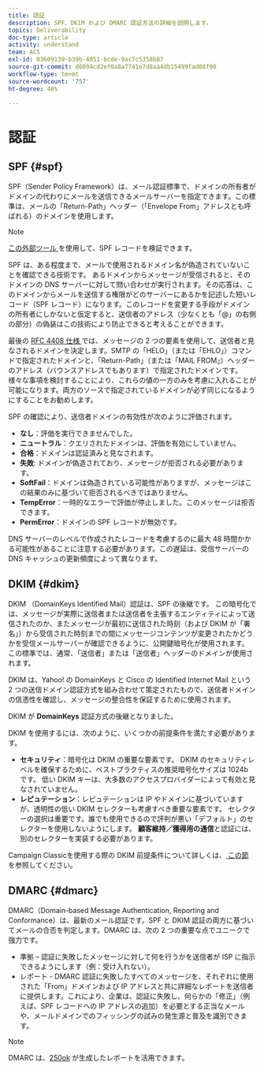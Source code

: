 ```yaml
---
title: 認証
description: SPF、DKIM および DMARC 認証方法の詳細を説明します。
topics: Deliverability
doc-type: article
activity: understand
team: ACS
exl-id: 03609139-b39b-4051-bcde-9ac7c5358b87
source-git-commit: d6094cd2ef0a8a7741e7d8aa4db15499fad08f90
workflow-type: tm+mt
source-wordcount: '757'
ht-degree: 46%

---
```


# 認証

## SPF {#spf}

SPF（Sender Policy Framework）は、メール認証標準で、ドメインの所有者がドメインの代わりにメールを送信できるメールサーバーを指定できます。この標準は、メールの「Return-Path」ヘッダー（「Envelope From」アドレスとも呼ばれる）のドメインを使用します。

>[!NOTE]
>
>[ この外部ツール ](https://www.kitterman.com/spf/validate.html) を使用して、SPF レコードを検証できます。

SPF は、ある程度まで、メールで使用されるドメイン名が偽造されていないことを確認できる技術です。 あるドメインからメッセージが受信されると、そのドメインの DNS サーバーに対して問い合わせが実行されます。その応答は、このドメインからメールを送信する権限がどのサーバーにあるかを記述した短いレコード（SPF レコード）になります。このレコードを変更する手段がドメインの所有者にしかないと仮定すると、送信者のアドレス（少なくとも「@」の右側の部分）の偽装はこの技術により防止できると考えることができます。

最後の [RFC 4408 仕様 ](https://www.rfc-editor.org/info/rfc4408) では、メッセージの 2 つの要素を使用して、送信者と見なされるドメインを決定します。SMTP の「HELO」（または「EHLO」）コマンドで指定されたドメインと、「Return-Path」（または「MAIL FROM」）ヘッダーのアドレス（バウンスアドレスでもあります）で指定されたドメインです。 様々な事項を検討することにより、これらの値の一方のみを考慮に入れることが可能になります。両方のソースで指定されているドメインが必ず同じになるようにすることをお勧めします。

SPF の確認により、送信者ドメインの有効性が次のように評価されます。

* **なし**：評価を実行できませんでした。
* **ニュートラル**：クエリされたドメインは、評価を有効にしていません。
* **合格**：ドメインは認証済みと見なされます。
* **失敗**: ドメインが偽造されており、メッセージが拒否される必要があります。
* **SoftFail**：ドメインは偽造されている可能性がありますが、メッセージはこの結果のみに基づいて拒否されるべきではありません。
* **TempError**：一時的なエラーで評価が停止しました。このメッセージは拒否できます。
* **PermError**：ドメインの SPF レコードが無効です。

DNS サーバーのレベルで作成されたレコードを考慮するのに最大 48 時間かかる可能性があることに注意する必要があります。この遅延は、受信サーバーの DNS キャッシュの更新頻度によって異なります。

## DKIM {#dkim}

DKIM （DomainKeys Identified Mail）認証は、SPF の後継です。 この暗号化では、メッセージが実際に送信者または送信者を主張するエンティティによって送信されたのか、またメッセージが最初に送信された時刻（および DKIM が「署名」）から受信された時刻までの間にメッセージコンテンツが変更されたかどうかを受信メールサーバーが確認できるように、公開鍵暗号化が使用されます。 この標準では、通常、「送信者」または「送信者」ヘッダーのドメインが使用されます。

DKIM は、Yahoo! の DomainKeys と Cisco の Identified Internet Mail という 2 つの送信ドメイン認証方式を組み合わせて策定されたもので、送信者ドメインの信憑性を確認し、メッセージの整合性を保証するために使用されます。

DKIM が **DomainKeys** 認証方式の後継となりました。

DKIM を使用するには、次のように、いくつかの前提条件を満たす必要があります。

* **セキュリティ**：暗号化は DKIM の重要な要素です。 DKIM のセキュリティレベルを確保するために、ベストプラクティスの推奨暗号化サイズは 1024b です。 低い DKIM キーは、大多数のアクセスプロバイダーによって有効と見なされていません。
* **レピュテーション**：レピュテーションは IP やドメインに基づいていますが、透明性の低い DKIM セレクターも考慮すべき重要な要素です。 セレクターの選択は重要です。誰でも使用できるので評判が悪い「デフォルト」のセレクターを使用しないようにします。 **顧客維持／獲得用の通信**&#x200B;と認証には、別のセレクターを実装する必要があります。

Campaign Classicを使用する際の DKIM 前提条件について詳しくは、[ この節 ](/help/additional-resources/acc-technical-recommendations.md#dkim-acc) を参照してください。

## DMARC {#dmarc}

DMARC（Domain-based Message Authentication, Reporting and Conformance）は、最新のメール認証です。SPF と DKIM 認証の両方に基づいてメールの合否を判定します。DMARC は、次の 2 つの重要な点でユニークで強力です。

* 準拠 – 認証に失敗したメッセージに対して何を行うかを送信者が ISP に指示できるようにします（例：受け入れない）。
* レポート - DMARC 認証に失敗したすべてのメッセージを、それぞれに使用された「From」ドメインおよび IP アドレスと共に詳細なレポートを送信者に提供します。これにより、企業は、認証に失敗し、何らかの「修正」（例えば、SPF レコードへの IP アドレスの追加）を必要とする正当なメールや、メールドメインでのフィッシングの試みの発生源と普及を識別できます。

>[!NOTE]
>
>DMARC は、[250ok](https://250ok.com/) が生成したレポートを活用できます。

